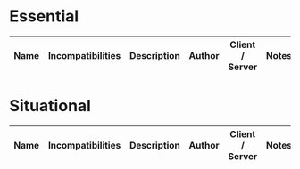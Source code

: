 
<!-- TODO remove comments and actually add the entries -->
# Essential
| Name | Incompatibilities | Description | Author | Client / Server | Notes |
| --- | :---: | :---: | :---: | :---: | :---: |
<!-- in this order:

- [FPSPlus](https://www.minecraftforum.net/forums/mapping-and-modding-java-edition/minecraft-mods/1290619-freeuse-no-permission-needed-fpsplus-1-5-2-1-7-10)
- [OptiFabric](https://modrinth.com/mod/legacy-optifabric)
- [Force Port](https://modrinth.com/mod/forceport)

-->

# Situational
| Name | Incompatibilities | Description | Author | Client / Server | Notes |
| --- | :---: | :---: | :---: | :---: | :---: |
<!-- in this order:
- Dynamic Menu FPS
-->